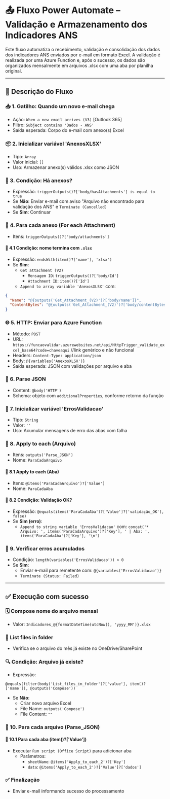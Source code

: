 # 📤 Fluxo Power Automate – Validação e Armazenamento dos Indicadores ANS

Este fluxo automatiza o recebimento, validação e consolidação dos dados dos indicadores ANS enviados por e-mail em formato Excel. A validação é realizada por uma Azure Function e, após o sucesso, os dados são organizados mensalmente em arquivos .xlsx com uma aba por planilha original.

---

## 🔄 Descrição do Fluxo

### 📥 1. Gatilho: Quando um novo e-mail chega
- Ação: `When a new email arrives (V3)` [Outlook 365]
- Filtro: `Subject contains 'Dados - ANS'`
- Saída esperada: Corpo do e-mail com anexo(s) Excel

### 📦 2. Inicializar variável 'AnexosXLSX'
- Tipo: `Array`
- Valor inicial: `[]`
- Uso: Armazenar anexo(s) válidos .xlsx como JSON

### 📁 3. Condição: Há anexos?
- Expressão: `triggerOutputs()?['body/hasAttachments'] is equal to true`
- Se **Não**: Enviar e-mail com aviso "Arquivo não encontrado para validação dos ANS" e `Terminate (Cancelled)`
- Se **Sim**: Continuar

### 🔁 4. Para cada anexo (For each Attachment)
- Itens: `triggerOutputs()?['body/attachments']`

#### 🧪 4.1 Condição: nome termina com `.xlsx`
- Expressão: `endsWith(item()?['name'], 'xlsx')`
- Se **Sim**:
  - `Get attachment (V2)`
    - `Mensagem ID`: `triggerOutputs()?['body/Id']`
    - `Attachment ID`: `item()?['Id']`
  - `Append to array variable 'AnexosXLSX'` com:
```json
{
  "Name": "@{outputs('Get_Attachment_(V2)')?['body/name']}",
  "ContentBytes": "@{outputs('Get_Attachment_(V2)')?['body/contentBytes']}"
}
```

### 🌐 5. HTTP: Enviar para Azure Function
- Método: `POST`
- URL: `https://funcaovalidar.azurewebsites.net/api/HttpTrigger_validate_excel_base64?code=chaveaqui` //link genérico e não funcional
- Headers: `Content-Type: application/json`
- Body: `@{variables('AnexosXLSX')}`
- Saída esperada: JSON com validações por arquivo e aba

### 🧾 6. Parse JSON
- Content: `@body('HTTP')`
- Schema: objeto com `additionalProperties`, conforme retorno da função

### 📁 7. Inicializar variável 'ErrosValidacao'
- Tipo: `String`
- Valor: `''`
- Uso: Acumular mensagens de erro das abas com falha

### 🔁 8. Apply to each (Arquivo)
- Itens: `outputs('Parse_JSON')`
- Nome: `ParaCadaArquivo`

#### 🔁 8.1 Apply to each (Aba)
- Itens: `@items('ParaCadaArquivo')?['Value']`
- Nome: `ParaCadaAba`

#### 🔎 8.2 Condição: Validação OK?
- Expressão: `@equals(items('ParaCadaAba')?['Value']?['validação_OK'], false)`
- Se **Sim (erro)**:
  - `Append to string variable 'ErrosValidacao'` com:
    `concat('* Arquivo: ', items('ParaCadaArquivo')?['Key'], ' | Aba: ', items('ParaCadaAba')?['Key'], '\n')`

### 📌 9. Verificar erros acumulados
- Condição: `length(variables('ErrosValidacao')) > 0`
- Se **Sim**:
  - Enviar e-mail para remetente com: `@{variables('ErrosValidacao')}`
  - `Terminate (Status: Failed)`

---

## ✅ Execução com sucesso

### 🗓️ Compose nome do arquivo mensal
- Valor: `Indicadores_@{formatDateTime(utcNow(), 'yyyy_MM')}.xlsx`

### 📂 List files in folder
- Verifica se o arquivo do mês já existe no OneDrive/SharePoint

### 🔍 Condição: Arquivo já existe?
- Expressão:
```plaintext
@equals(filter(body('List_files_in_folder')?['value'], item()?['name']), @outputs('Compose'))
```
- Se **Não**:
  - Criar novo arquivo Excel
  - File Name: `outputs('Compose')`
  - File Content: `""`

### 🔁 10. Para cada arquivo (Parse_JSON)
#### 🔁 10.1 Para cada aba (item()?['Value'])
- Executar `Run script (Office Script)` para adicionar aba
  - Parâmetros:
    - `sheetName`: `@items('Apply_to_each_2')?['Key']`
    - `data`: `@items('Apply_to_each_2')?['Value']?['dados']`

### ✅ Finalização
- Enviar e-mail informando sucesso do processamento
